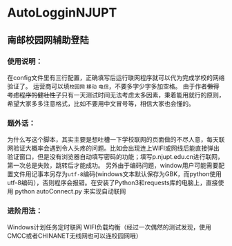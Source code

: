 # AutoLogginNJUPT
## 南邮校园网辅助登陆
### 使用说明：
在config文件里有三行配置，正确填写后运行联网程序就可以代为完成学校的网络验证了。
运营商可以填`校园网` `移动` `电信`，不要多字少字多加空格。
由于作者~~懒得考虑程序的健壮性了~~只有一天测试时间无法考虑太多因素，秉着能用就行的原则，希望大家多多注意格式，比如不要用中文冒号等，相信大家也会懂的。
### 题外话：
为什么写这个脚本，其实主要是想吐槽一下学校联网的页面做的不尽人意，每天联网验证大概率会遇到令人头疼的问题。比如会出现连上WIFI或网线后能直接弹出验证窗口，但是没有浏览器自动填写密码的功能；填写p.njupt.edu.cn进行联网，第一次总是失败，跳转后才能成功。
另外由于编码问题，window用户可能需要配置文件用记事本另存为`utf-8`编码(windows文本默认保存为GBK，而python使用utf-8编码），否则程序会报错。在安装了Python3和requests库的电脑上，直接使用
    python autoConnect.py
来实现自动联网
### 进阶用法：
Windows计划任务定时联网
WIFI负载均衡（经过一次偶然的测试发现，使用CMCC或者CHINANET无线网也可以连校园网哦）